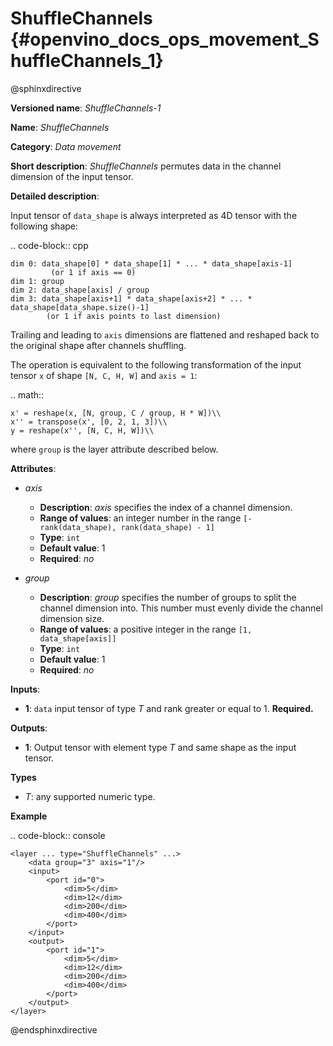 # ShuffleChannels {#openvino_docs_ops_movement_ShuffleChannels_1}

@sphinxdirective

**Versioned name**: *ShuffleChannels-1*

**Name**: *ShuffleChannels*

**Category**: *Data movement*

**Short description**: *ShuffleChannels* permutes data in the channel dimension of the input tensor.

**Detailed description**:

Input tensor of ``data_shape`` is always interpreted as 4D tensor with the following shape:

.. code-block:: cpp

    dim 0: data_shape[0] * data_shape[1] * ... * data_shape[axis-1]
             (or 1 if axis == 0)
    dim 1: group
    dim 2: data_shape[axis] / group
    dim 3: data_shape[axis+1] * data_shape[axis+2] * ... * data_shape[data_shape.size()-1]
            (or 1 if axis points to last dimension)


Trailing and leading to ``axis`` dimensions are flattened and reshaped back to the original shape after channels shuffling.


The operation is equivalent to the following transformation of the input tensor ``x`` of shape ``[N, C, H, W]`` and ``axis = 1``:

.. math::

    x' = reshape(x, [N, group, C / group, H * W])\\
    x'' = transpose(x', [0, 2, 1, 3])\\
    y = reshape(x'', [N, C, H, W])\\


where ``group`` is the layer attribute described below.

**Attributes**:

* *axis*

  * **Description**: *axis* specifies the index of a channel dimension.
  * **Range of values**: an integer number in the range ``[-rank(data_shape), rank(data_shape) - 1]``
  * **Type**: ``int``
  * **Default value**: 1
  * **Required**: *no*

* *group*

  * **Description**: *group* specifies the number of groups to split the channel dimension into. This number must evenly divide the channel dimension size.
  * **Range of values**: a positive integer in the range ``[1, data_shape[axis]]``
  * **Type**: ``int``
  * **Default value**: 1
  * **Required**: *no*

**Inputs**:

*   **1**: ``data`` input tensor of type *T* and rank greater or equal to 1. **Required.**

**Outputs**:

*   **1**: Output tensor with element type *T* and same shape as the input tensor.

**Types**

* *T*: any supported numeric type.

**Example**

.. code-block:: console  

    <layer ... type="ShuffleChannels" ...>
        <data group="3" axis="1"/>
        <input>
            <port id="0">
                <dim>5</dim>
                <dim>12</dim>
                <dim>200</dim>
                <dim>400</dim>
            </port>
        </input>
        <output>
            <port id="1">
                <dim>5</dim>
                <dim>12</dim>
                <dim>200</dim>
                <dim>400</dim>
            </port>
        </output>
    </layer>

@endsphinxdirective

